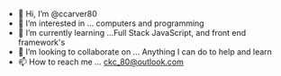 - 👋 Hi, I’m @ccarver80
- 👀 I’m interested in ... computers and programming
- 🌱 I’m currently learning ...Full Stack JavaScript, and front end framework's
- 💞️ I’m looking to collaborate on ... Anything I can do to help and learn
- 📫 How to reach me ... ckc_80@outlook.com 

<!---
ccarver80/ccarver80 is a ✨ special ✨ repository because its `README.md` (this file) appears on your GitHub profile.
You can click the Preview link to take a look at your changes.
--->
